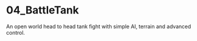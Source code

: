 # 04_BattleTank
An open world head to head tank fight with simple AI, terrain and advanced control.
